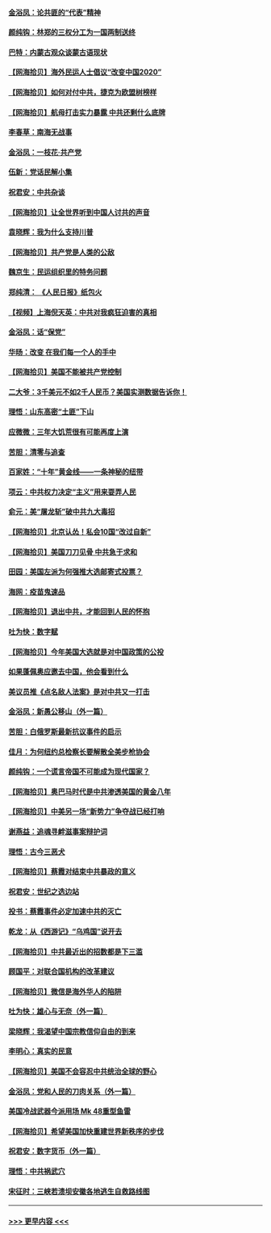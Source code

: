 #### [金浴凤：论共匪的“代表”精神](../pages/nsc993/n12377546.md?t=09032002) 
#### [颜纯钩：林郑的三权分工为一国两制送终](../pages/nsc993/n12377306.md?t=09032002) 
#### [巴特：内蒙古观众谈蒙古语现状](../pages/nsc993/n12376923.md?t=09032002) 
#### [【网海拾贝】海外民运人士倡议“改变中国2020”](../pages/nsc993/n12376682.md?t=09032002) 
#### [【网海拾贝】如何对付中共，捷克为欧盟树榜样](../pages/nsc993/n12374209.md?t=09032002) 
#### [【网海拾贝】航母打击实力暴露 中共还剩什么底牌](../pages/nsc993/n12371825.md?t=09032002) 
#### [李春草：南海无战事](../pages/nsc993/n12371159.md?t=09032002) 
#### [金浴凤：一枝花·共产党](../pages/nsc993/n12368757.md?t=09032002) 
#### [伍新：党话民解小集](../pages/nsc993/n12366907.md?t=09032002) 
#### [祝君安：中共杂谈](../pages/nsc993/n12366076.md?t=09032002) 
#### [【网海拾贝】让全世界听到中国人讨共的声音](../pages/nsc993/n12365569.md?t=09032002) 
#### [袁晓辉：我为什么支持川普](../pages/nsc993/n12362670.md?t=09032002) 
#### [【网海拾贝】共产党是人类的公敌](../pages/nsc993/n12363182.md?t=09032002) 
#### [魏京生：民运组织里的特务问题](../pages/nsc993/n12363010.md?t=09032002) 
#### [郑纯清： 《人民日报》纸包火](../pages/nsc993/n12362706.md?t=09032002) 
#### [【视频】上海倪天英：中共对我疯狂迫害的真相](../pages/nsc993/n12356341.md?t=09032002) 
#### [金浴凤：话“保党”](../pages/nsc993/n12361867.md?t=09032002) 
#### [华旸：改变 在我们每一个人的手中](../pages/nsc993/n12361774.md?t=09032002) 
#### [【网海拾贝】美国不能被共产党控制](../pages/nsc993/n12360271.md?t=09032002) 
#### [二大爷：3千美元不如2千人民币？美国实测数据告诉你！](../pages/nsc993/n12358563.md?t=09032002) 
#### [理悟：山东高密“土匪”下山](../pages/nsc993/n12358535.md?t=09032002) 
#### [应微微：三年大饥荒很有可能再度上演](../pages/nsc993/n12358523.md?t=09032002) 
#### [苦胆：清零与追查](../pages/nsc993/n12358501.md?t=09032002) 
#### [百家姓：“十年”黄金线——一条神秘的纽带](../pages/nsc993/n12358319.md?t=09032002) 
#### [项云：中共权力决定“主义”用来耍弄人民](../pages/nsc993/n12358172.md?t=09032002) 
#### [俞元：美“屠龙斩”破中共九大毒招](../pages/nsc993/n12357822.md?t=09032002) 
#### [【网海拾贝】北京认怂！私会10国“改过自新”](../pages/nsc993/n12357784.md?t=09032002) 
#### [【网海拾贝】美国刀刀见骨 中共急于求和](../pages/nsc993/n12355511.md?t=09032002) 
#### [田园：美国左派为何强推大选邮寄式投票？](../pages/nsc993/n12352963.md?t=09032002) 
#### [海网：疫苗鬼速品](../pages/nsc993/n12354438.md?t=09032002) 
#### [【网海拾贝】退出中共，才能回到人民的怀抱](../pages/nsc993/n12352634.md?t=09032002) 
#### [吐为快：数字赋](../pages/nsc993/n12352317.md?t=09032002) 
#### [【网海拾贝】今年美国大选就是对中国政策的公投](../pages/nsc993/n12350973.md?t=09032002) 
#### [如果蓬佩奥应邀去中国，他会看到什么](../pages/nsc993/n12350945.md?t=09032002) 
#### [美议员推《点名敌人法案》是对中共又一打击](../pages/nsc993/n12350765.md?t=09032002) 
#### [金浴凤：新愚公移山（外一篇）](../pages/nsc993/n12350253.md?t=09032002) 
#### [苦胆：白俄罗斯最新抗议事件的启示](../pages/nsc993/n12349989.md?t=09032002) 
#### [佳月：为何纽约总检察长要解散全美步枪协会](../pages/nsc993/n12349939.md?t=09032002) 
#### [颜纯钩：一个谎言帝国不可能成为现代国家？](../pages/nsc993/n12349898.md?t=09032002) 
#### [【网海拾贝】奥巴马时代是中共渗透美国的黄金八年](../pages/nsc993/n12349284.md?t=09032002) 
#### [【网海拾贝】中美另一场“新势力”争夺战已经打响](../pages/nsc993/n12346998.md?t=09032002) 
#### [谢燕益：追魂寻衅滋事案辩护词](../pages/nsc993/n12346892.md?t=09032002) 
#### [理悟：古今三恶犬](../pages/nsc993/n12345190.md?t=09032002) 
#### [【网海拾贝】蔡霞对结束中共暴政的意义](../pages/nsc993/n12344263.md?t=09032002) 
#### [祝君安：世纪之选边站](../pages/nsc993/n12342382.md?t=09032002) 
#### [投书：蔡霞事件必定加速中共的灭亡](../pages/nsc993/n12341881.md?t=09032002) 
#### [乾龙：从《西游记》“乌鸡国”说开去](../pages/nsc993/n12341690.md?t=09032002) 
#### [【网海拾贝】中共最近出的招数都是下三滥](../pages/nsc993/n12341593.md?t=09032002) 
#### [顾国平：对联合国机构的改革建议](../pages/nsc993/n12339928.md?t=09032002) 
#### [【网海拾贝】微信是海外华人的陷阱](../pages/nsc993/n12338868.md?t=09032002) 
#### [吐为快：雄心与无奈（外一篇）](../pages/nsc993/n12338132.md?t=09032002) 
#### [梁晓辉：我渴望中国宗教信仰自由的到来](../pages/nsc993/n12336657.md?t=09032002) 
#### [李明心：真实的民意](../pages/nsc993/n12336089.md?t=09032002) 
#### [【网海拾贝】美国不会容忍中共统治全球的野心](../pages/nsc993/n12336063.md?t=09032002) 
#### [金浴凤：党和人民的刀肉关系（外一篇）](../pages/nsc993/n12335834.md?t=09032002) 
#### [美国冷战武器今派用场 Mk 48重型鱼雷](../pages/nsc993/n12335354.md?t=09032002) 
#### [【网海拾贝】希望美国加快重建世界新秩序的步伐](../pages/nsc993/n12334224.md?t=09032002) 
#### [祝君安：数字货币（外一篇）](../pages/nsc993/n12334186.md?t=09032002) 
#### [理悟：中共祸武穴](../pages/nsc993/n12333962.md?t=09032002) 
#### [宋征时：三峡若溃坝安徽各地逃生自救路线图](../pages/nsc993/n12332450.md?t=09032002) 

----
#### [ >>> 更早内容 <<< ](../indexes/nsc993-earlier.md)
